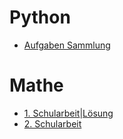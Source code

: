 # Python 
- [Aufgaben Sammlung](/python-ueben.md)

# Mathe
- [1. Schularbeit](/files/ersteSA.pdf)|[Lösung](/files/ersteSA-los.pdf)
- [2. Schularbeit](/files/zweiteSA.pdf)